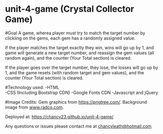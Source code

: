 # unit-4-game (Crystal Collector Game)

#Goal
A game, wherea player must try to match the target number by clickiing on the gems, each gem has a randomly assigned value.

If the player matches the target exactly they win, wins will go up by 1, and game will generate a new target number, and reassign the gem values (all random again), and the counter (Your Total section) is cleared.

If the player goes over the target number, they lose, the losses will go up by 1, and the game resets (with random target and gem values), and the counter (Your Total section) is cleared.

#Technology used:
  -HTML  
  -CSS (Including Bootstrap CDN)
  -Google Fonts CDN
  -Javascript and jQuery

#Image Credits:
  Gem graphics from https://pngtree.com/.
  Background image from www.radco.com.

Deployed at: https://chancy23.github.io/unit-4-game/

Any questions or issues please contact me at chancyleath@hotmail.com